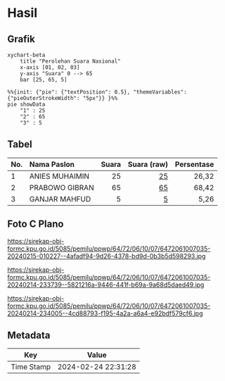 # Hasil

## Grafik

```mermaid
xychart-beta
    title "Perolehan Suara Nasional"
    x-axis [01, 02, 03]
    y-axis "Suara" 0 --> 65
    bar [25, 65, 5]
```

```mermaid
%%{init: {"pie": {"textPosition": 0.5}, "themeVariables": {"pieOuterStrokeWidth": "5px"}} }%%
pie showData
    "1" : 25
    "2" : 65
    "3" : 5
```

## Tabel

| No. | Nama Paslon    | Suara | Suara (raw) | Persentase |
|:--- |:-------------- | -----:| -----------:| ----------:|
| 1   | ANIES MUHAIMIN | 25    | [25][p-1]   | 26,32      |
| 2   | PRABOWO GIBRAN | 65    | [65][p-2]   | 68,42      |
| 3   | GANJAR MAHFUD  | 5     | [5][p-3]    | 5,26       |


[p-1]: https://github.com/gigit-pemilu/pemilu-2024/blob/main/pilpres/hitung-suara/sub/64-kalimantan-timur/sub/72-kota-samarinda/sub/06-sungai-kunjang/sub/1007-karang-anyar/sub/035-tps/sub/paslon-1.txt
[p-2]: https://github.com/gigit-pemilu/pemilu-2024/blob/main/pilpres/hitung-suara/sub/64-kalimantan-timur/sub/72-kota-samarinda/sub/06-sungai-kunjang/sub/1007-karang-anyar/sub/035-tps/sub/paslon-2.txt
[p-3]: https://github.com/gigit-pemilu/pemilu-2024/blob/main/pilpres/hitung-suara/sub/64-kalimantan-timur/sub/72-kota-samarinda/sub/06-sungai-kunjang/sub/1007-karang-anyar/sub/035-tps/sub/paslon-3.txt

## Foto C Plano

https://sirekap-obj-formc.kpu.go.id/5085/pemilu/ppwp/64/72/06/10/07/6472061007035-20240215-010227--4afadf94-9d26-4378-bd9d-0b3b5d598293.jpg

https://sirekap-obj-formc.kpu.go.id/5085/pemilu/ppwp/64/72/06/10/07/6472061007035-20240214-233739--5821216a-9446-441f-b69a-9a68d5daed49.jpg

https://sirekap-obj-formc.kpu.go.id/5085/pemilu/ppwp/64/72/06/10/07/6472061007035-20240214-234005--4cd88793-f195-4a2a-a6a4-e92bdf579cf6.jpg


## Metadata

| Key        | Value               |
| ---------- | ------------------- |
| Time Stamp | 2024-02-24 22:31:28 |



